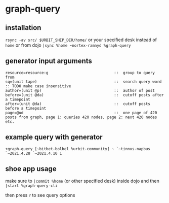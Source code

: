 # graph-query

## installation

`rsync -av src/ $URBIT_SHIP_DIR/home/`
or your specified desk instead of `home`
or from dojo
`|sync %home ~nortex-ramnyd %graph-query`

## generator input arguments

```
resource=resource:g                             ::  group to query from
sq=(unit tape)                                  ::  search query word  :: TODO make case insensitive
author=(unit @p)                                ::  author of post
before=(unit @da)                               ::  cutoff posts after a timepoint
after=(unit @da)                                ::  cutoff posts before a timepoint
page=@ud                                        ::  one page of 420 posts from graph, page 1: queries 420 nodes, page 2: next 420 nodes etc.
```

## example query with generator

``+graph-query [~bitbet-bolbel %urbit-community] ~ `~tinnus-napbus `~2021.4.28 `~2021.4.10 1``

## shoe app usage

make sure to `|commit %home` (or other specified desk) inside dojo and then `|start %graph-query-cli`

then press `?` to see query options
